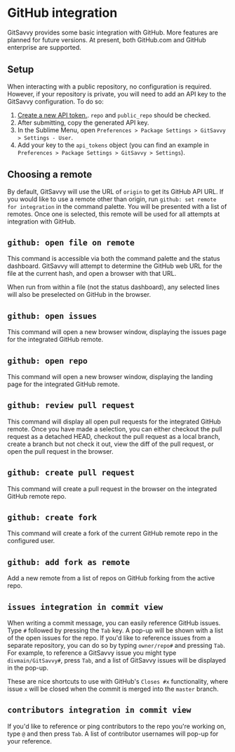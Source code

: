 # GitHub integration

GitSavvy provides some basic integration with GitHub.  More features are planned for future versions.  At present, both GitHub.com and GitHub enterprise are supported.


## Setup

When interacting with a public repository, no configuration is required.  However, if your repository is private, you will need to add an API key to the GitSavvy configuration.  To do so:

1. [Create a new API token.](https://github.com/settings/tokens/new).  `repo` and `public_repo` should be checked.
2. After submitting, copy the generated API key.
3. In the Sublime Menu, open `Preferences > Package Settings > GitSavvy > Settings - User`.
4. Add your key to the `api_tokens` object (you can find an example in `Preferences > Package Settings > GitSavvy > Settings`).


## Choosing a remote

By default, GitSavvy will use the URL of `origin` to get its GitHub API URL.  If you would like to use a remote other than origin, run `github: set remote for integration` in the command palette.  You will be presented with a list of remotes.  Once one is selected, this remote will be used for all attempts at integration with GitHub.


## `github: open file on remote`

This command is accessible via both the command palette and the status dashboard.  GitSavvy will attempt to determine the GitHub web URL for the file at the current hash, and open a browser with that URL.

When run from within a file (not the status dashboard), any selected lines will also be preselected on GitHub in the browser.


## `github: open issues`

This command will open a new browser window, displaying the issues page for the integrated GitHub remote.


## `github: open repo`

This command will open a new browser window, displaying the landing page for the integrated GitHub remote.

## `github: review pull request`

This command will display all open pull requests for the integrated GitHub remote.  Once you have made a selection, you can either checkout the pull request as a detached HEAD, checkout the pull request as a local branch, create a branch but not check it out, view the diff of the pull request, or open the pull request in the browser.


## `github: create pull request`

This command will create a pull request in the browser on the integrated GitHub remote repo.

## `github: create fork`

This command will create a fork of the current GitHub remote repo in the configured user.

## `github: add fork as remote`

Add a new remote from a list of repos on GitHub forking from the active repo.


## `issues integration in commit view`

When writing a commit message, you can easily reference GitHub issues.  Type `#` followed by pressing the `Tab` key.  A pop-up will be shown with a list of the open issues for the repo.  If you'd like to reference issues from a separate repository, you can do so by typing `owner/repo#` and pressing `Tab`.  For example, to reference a GitSavvy issue you might type `divmain/GitSavvy#`, press `Tab`, and a list of GitSavvy issues will be displayed in the pop-up.

These are nice shortcuts to use with GitHub's `Closes #x` functionality, where issue `x` will be closed when the commit is merged into the `master` branch.

## `contributors integration in commit view`

If you'd like to reference or ping contributors to the repo you're working on, type `@` and then press `Tab`.  A list of contributor usernames will pop-up for your reference.
